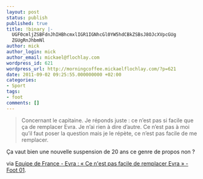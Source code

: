 ```yaml
---
layout: post
status: publish
published: true
title: !binary |-
  UGF0cmljZSBFdnJhIHBhcmxlIGR1IGNhcGl0YW5hdCBkZSBsJ8OJcXVpcGUg
  ZGUgRnJhbmNl
author: mick
author_login: mick
author_email: mickael@flochlay.com
wordpress_id: 621
wordpress_url: http://morningcoffee.mickaelflochlay.com/?p=621
date: 2011-09-02 09:25:55.000000000 +02:00
categories:
- Sport
tags:
- foot
comments: []
---
```

<blockquote>Concernant le capitaine. Je réponds juste : ce n’est pas si facile que ça de remplacer Evra. Je n’ai rien à dire d’autre. Ce n’est pas à moi qu’il faut poser la question mais je le répète, ce n’est pas facile de me remplacer.</blockquote>
Ça vaut bien une nouvelle suspension de 20 ans ce genre de propos non ?

via <a href="http://www.foot01.com/equipe-de-france/evra-ce-n-est-pas-facile-de-remplacer-evra,76548">Equipe de France - Evra : « Ce n'est pas facile de remplacer Evra » - Foot 01</a>.
